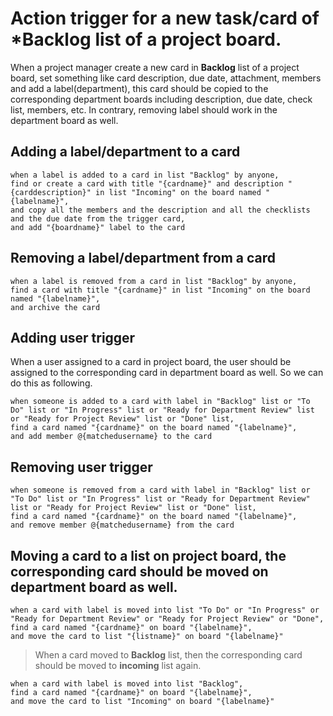 # Action trigger for a new task/card of ***Backlog** list of a project board.

When a project manager create a new card in **Backlog** list of a project board, set something like card description, due date, attachment, members and add a label(department), this card should be copied to the corresponding department boards including description, due date, check list, members, etc.
In contrary, removing label should work in the department board as well.

## Adding a label/department to a card
```
when a label is added to a card in list "Backlog" by anyone, 
find or create a card with title "{cardname}" and description "{carddescription}" in list "Incoming" on the board named "{labelname}", 
and copy all the members and the description and all the checklists and the due date from the trigger card,
and add "{boardname}" label to the card
```

## Removing a label/department from a card
```
when a label is removed from a card in list "Backlog" by anyone, 
find a card with title "{cardname}" in list "Incoming" on the board named "{labelname}",
and archive the card
```


## Adding user trigger
When a user assigned to a card in project board, the user should be assigned to the corresponding card in department board as well. So we can do this as following.
```
when someone is added to a card with label in "Backlog" list or "To Do" list or "In Progress" list or "Ready for Department Review" list or "Ready for Project Review" list or "Done" list, 
find a card named "{cardname}" on the board named "{labelname}",
and add member @{matchedusername} to the card
```

## Removing user trigger
```
when someone is removed from a card with label in "Backlog" list or "To Do" list or "In Progress" list or "Ready for Department Review" list or "Ready for Project Review" list or "Done" list, 
find a card named "{cardname}" on the board named "{labelname}",
and remove member @{matchedusername} from the card
```

## Moving a card to a list on project board, the corresponding card should be moved on department board as well.
```
when a card with label is moved into list "To Do" or "In Progress" or "Ready for Department Review" or "Ready for Project Review" or "Done", 
find a card named "{cardname}" on board "{labelname}",
and move the card to list "{listname}" on board "{labelname}"
```
> When a card moved to **Backlog** list, then the corresponding card should be moved to **incoming** list again.
```
when a card with label is moved into list "Backlog", 
find a card named "{cardname}" on board "{labelname}",
and move the card to list "Incoming" on board "{labelname}"
```